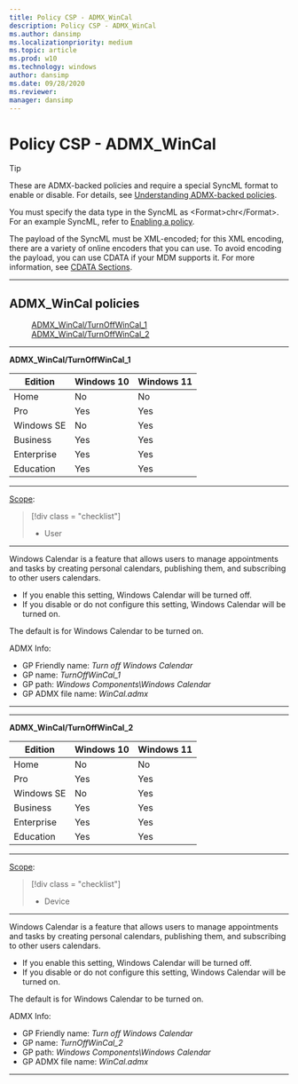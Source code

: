 ```yaml
---
title: Policy CSP - ADMX_WinCal
description: Policy CSP - ADMX_WinCal
ms.author: dansimp
ms.localizationpriority: medium
ms.topic: article
ms.prod: w10
ms.technology: windows
author: dansimp
ms.date: 09/28/2020
ms.reviewer: 
manager: dansimp
---
```


# Policy CSP - ADMX_WinCal
> [!TIP]
> These are ADMX-backed policies and require a special SyncML format to enable or disable. For details, see [Understanding ADMX-backed policies](./understanding-admx-backed-policies.md).
> 
> You must specify the data type in the SyncML as &lt;Format&gt;chr&lt;/Format&gt;. For an example SyncML, refer to [Enabling a policy](./understanding-admx-backed-policies.md#enabling-a-policy).
> 
> The payload of the SyncML must be XML-encoded; for this XML encoding, there are a variety of online encoders that you can use. To avoid encoding the payload, you can use CDATA if your MDM supports it. For more information, see [CDATA Sections](http://www.w3.org/TR/REC-xml/#sec-cdata-sect).

<hr/>

<!--Policies-->
## ADMX_WinCal policies  

<dl>
  <dd>
    <a href="#admx-wincal-turnoffwincal-1">ADMX_WinCal/TurnOffWinCal_1</a>
  </dd>
  <dd>
    <a href="#admx-wincal-turnoffwincal-2">ADMX_WinCal/TurnOffWinCal_2</a>
  </dd>
</dl>


<hr/>

<!--Policy-->
<a href="" id="admx-wincal-turnoffwincal-1"></a>**ADMX_WinCal/TurnOffWinCal_1**  

<!--SupportedSKUs-->

|Edition|Windows 10|Windows 11|
|--- |--- |--- |
|Home|No|No|
|Pro|Yes|Yes|
|Windows SE|No|Yes|
|Business|Yes|Yes|
|Enterprise|Yes|Yes|
|Education|Yes|Yes|

<!--/SupportedSKUs-->
<hr/>

<!--Scope-->
[Scope](./policy-configuration-service-provider.md#policy-scope):

> [!div class = "checklist"]
> * User

<hr/>

<!--/Scope-->
<!--Description-->
Windows Calendar is a feature that allows users to manage appointments and tasks by creating personal calendars, publishing them, and subscribing to other users calendars.

- If you enable this setting, Windows Calendar will be turned off.
- If you disable or do not configure this setting, Windows Calendar will be turned on.

The default is for Windows Calendar to be turned on.

<!--/Description-->

<!--ADMXBacked-->
ADMX Info:  
-   GP Friendly name: *Turn off Windows Calendar*
-   GP name: *TurnOffWinCal_1*
-   GP path: *Windows Components\Windows Calendar*
-   GP ADMX file name: *WinCal.admx*

<!--/ADMXBacked-->
<!--/Policy-->
<hr/>

<hr/>

<!--Policy-->
<a href="" id="admx-wincal-turnoffwincal-2"></a>**ADMX_WinCal/TurnOffWinCal_2**  

<!--SupportedSKUs-->

|Edition|Windows 10|Windows 11|
|--- |--- |--- |
|Home|No|No|
|Pro|Yes|Yes|
|Windows SE|No|Yes|
|Business|Yes|Yes|
|Enterprise|Yes|Yes|
|Education|Yes|Yes|

<!--/SupportedSKUs-->
<hr/>

<!--Scope-->
[Scope](./policy-configuration-service-provider.md#policy-scope):

> [!div class = "checklist"]
> * Device

<hr/>

<!--/Scope-->
<!--Description-->
Windows Calendar is a feature that allows users to manage appointments and tasks by creating personal calendars, publishing them, and subscribing to other users calendars.

- If you enable this setting, Windows Calendar will be turned off.
- If you disable or do not configure this setting, Windows Calendar will be turned on.

The default is for Windows Calendar to be turned on.

<!--/Description-->


<!--ADMXBacked-->
ADMX Info:  
-   GP Friendly name: *Turn off Windows Calendar*
-   GP name: *TurnOffWinCal_2*
-   GP path: *Windows Components\Windows Calendar*
-   GP ADMX file name: *WinCal.admx*

<!--/ADMXBacked-->
<!--/Policy-->
<hr/>

<!--/Policies-->

